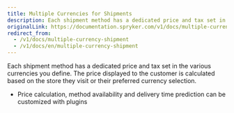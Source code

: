 ```yaml
---
title: Multiple Currencies for Shipments
description: Each shipment method has a dedicated price and tax set in the various currencies you define.
originalLink: https://documentation.spryker.com/v1/docs/multiple-currency-shipment
redirect_from:
  - /v1/docs/multiple-currency-shipment
  - /v1/docs/en/multiple-currency-shipment
---
```


Each shipment method has a dedicated price and tax set in the various currencies you define. The price displayed to the customer is calculated based on the store they visit or their preferred currency selection.

- Price calculation, method availability and delivery time prediction can be customized with plugins
